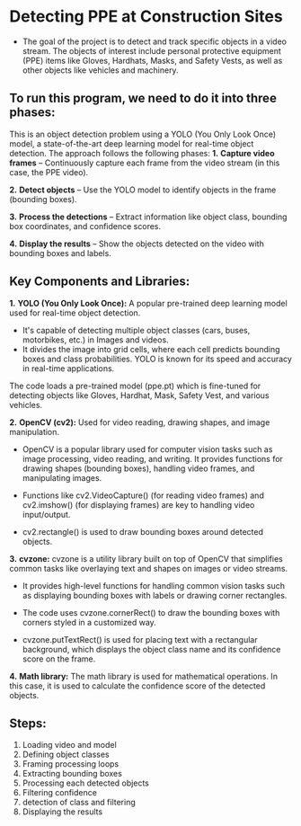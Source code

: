 # Detecting PPE at Construction Sites

* The goal of the project is to detect and track specific objects in a video stream. The objects of interest include personal protective equipment (PPE) items like Gloves, Hardhats, Masks, and Safety Vests, as well as other objects like vehicles and machinery.

## To run this program, we need to do it into three phases:
This is an object detection problem using a YOLO (You Only Look Once) model, a state-of-the-art deep learning model for real-time object detection. The approach follows the following phases:
**1.** **Capture video frames** – Continuously capture each frame from the video stream (in this case, the PPE video).

**2.** **Detect objects** – Use the YOLO model to identify objects in the frame (bounding boxes).

**3.** **Process the detections** – Extract information like object class, bounding box coordinates, and confidence scores.

**4.** **Display the results** – Show the objects detected on the video with bounding boxes and labels.

## Key Components and Libraries:
**1.** **YOLO (You Only Look Once):** A popular pre-trained deep learning model used for real-time object
detection. 
* It's capable of detecting multiple object classes (cars, buses, motorbikes, etc.) in
Images and videos.
* It divides the image into grid cells, where each cell predicts bounding boxes and class probabilities. YOLO is known for its speed and accuracy in real-time applications.

The code loads a pre-trained model (ppe.pt) which is fine-tuned for detecting objects like Gloves, Hardhat, Mask, Safety Vest, and various vehicles.

**2.** **OpenCV (cv2):** Used for video reading, drawing shapes, and image manipulation.
* OpenCV is a popular library used for computer vision tasks such as image processing, video reading, and writing. It provides functions for drawing shapes (bounding boxes), handling video frames, and manipulating images.

* Functions like cv2.VideoCapture() (for reading video frames) and cv2.imshow() (for displaying frames) are key to handling video input/output.

* cv2.rectangle() is used to draw bounding boxes around detected objects.

**3.** **cvzone:** cvzone is a utility library built on top of OpenCV that simplifies common tasks like overlaying text and shapes on images or video streams. 
* It provides high-level functions for handling common vision tasks such as displaying bounding boxes with labels or drawing corner rectangles.

* The code uses cvzone.cornerRect() to draw the bounding boxes with corners styled in a customized way.

* cvzone.putTextRect() is used for placing text with a rectangular background, which displays the object class name and its confidence score on the frame.

**4.** **Math library:** The math library is used for mathematical operations. In this case, it is used to calculate the confidence score of the detected objects.

## Steps:
1. Loading video and model 
2. Defining object classes
3. Framing processing loops
4. Extracting bounding boxes
5. Processing each detected objects
6. Filtering confidence
7. detection of class and filtering
8. Displaying the results